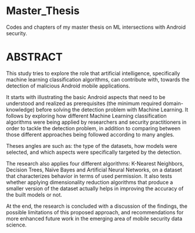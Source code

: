 # Master_Thesis
Codes and chapters of my master thesis on ML intersections with Android security.

# ABSTRACT

This study tries to explore the role that artificial intelligence, specifically machine learning classification algorithms, can contribute with, towards the detection of malicious Android mobile applications. 

It starts with illustrating the basic Android aspects that need to be understood and realized as prerequisites (the minimum required domain-knowledge) before solving the detection problem with Machine Learning. It follows by exploring how different Machine Learning classification algorithms were being applied by researchers and security practitioners in order to tackle the detection problem, in addition to comparing between those different approaches being followed according to many angles.

Theses angles are such as: the type of the datasets, how models were  selected, and which aspects were specifically targeted by the detection.

The research also applies four different algorithms: K-Nearest Neighbors, Decision Trees, Naïve Bayes and Artificial Neural Networks, on a dataset that characterizes behavior in terms of used permission. 
It also tests whether applying dimensionality reduction algorithms that produce a smaller version of the dataset actually helps in improving the accuracy of the built models or not. 

At the end, the research is concluded with a discussion of the findings, the possible limitations of this proposed approach, and recommendations for more enhanced future work in the emerging area of mobile security data science. 
